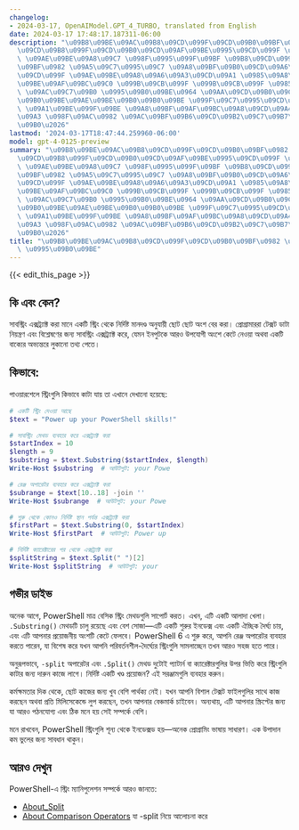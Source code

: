 ```yaml
---
changelog:
- 2024-03-17, OpenAIModel.GPT_4_TURBO, translated from English
date: 2024-03-17 17:48:17.187311-06:00
description: "\u09B8\u09BE\u09AC\u09B8\u09CD\u099F\u09CD\u09B0\u09BF\u0982 \u098F\u0995\
  \u09CD\u09B8\u099F\u09CD\u09B0\u09CD\u09AF\u09BE\u0995\u09CD\u099F \u0995\u09B0\u09BE\
  \ \u09AE\u09BE\u09A8\u09C7 \u098F\u0995\u099F\u09BF \u09B8\u09CD\u099F\u09CD\u09B0\
  \u09BF\u0982 \u09A5\u09C7\u0995\u09C7 \u09A8\u09BF\u09B0\u09CD\u09A6\u09BF\u09B7\
  \u09CD\u099F \u09AE\u09BE\u09A8\u09A6\u09A3\u09CD\u09A1 \u0985\u09A8\u09C1\u09AF\
  \u09BE\u09AF\u09BC\u09C0 \u099B\u09CB\u099F \u099B\u09CB\u099F \u0985\u0982\u09B6\
  \ \u09AC\u09C7\u09B0 \u0995\u09B0\u09BE\u0964 \u09AA\u09CD\u09B0\u09CB\u0997\u09CD\
  \u09B0\u09BE\u09AE\u09BE\u09B0\u09B0\u09BE \u099F\u09C7\u0995\u09CD\u09B8\u099F\
  \ \u09A1\u09BE\u099F\u09BE \u09A8\u09BF\u09AF\u09BC\u09A8\u09CD\u09A4\u09CD\u09B0\
  \u09A3 \u098F\u09AC\u0982 \u09AC\u09BF\u09B6\u09CD\u09B2\u09C7\u09B7\u09A3\u09C7\
  \u09B0\u2026"
lastmod: '2024-03-17T18:47:44.259960-06:00'
model: gpt-4-0125-preview
summary: "\u09B8\u09BE\u09AC\u09B8\u09CD\u099F\u09CD\u09B0\u09BF\u0982 \u098F\u0995\
  \u09CD\u09B8\u099F\u09CD\u09B0\u09CD\u09AF\u09BE\u0995\u09CD\u099F \u0995\u09B0\u09BE\
  \ \u09AE\u09BE\u09A8\u09C7 \u098F\u0995\u099F\u09BF \u09B8\u09CD\u099F\u09CD\u09B0\
  \u09BF\u0982 \u09A5\u09C7\u0995\u09C7 \u09A8\u09BF\u09B0\u09CD\u09A6\u09BF\u09B7\
  \u09CD\u099F \u09AE\u09BE\u09A8\u09A6\u09A3\u09CD\u09A1 \u0985\u09A8\u09C1\u09AF\
  \u09BE\u09AF\u09BC\u09C0 \u099B\u09CB\u099F \u099B\u09CB\u099F \u0985\u0982\u09B6\
  \ \u09AC\u09C7\u09B0 \u0995\u09B0\u09BE\u0964 \u09AA\u09CD\u09B0\u09CB\u0997\u09CD\
  \u09B0\u09BE\u09AE\u09BE\u09B0\u09B0\u09BE \u099F\u09C7\u0995\u09CD\u09B8\u099F\
  \ \u09A1\u09BE\u099F\u09BE \u09A8\u09BF\u09AF\u09BC\u09A8\u09CD\u09A4\u09CD\u09B0\
  \u09A3 \u098F\u09AC\u0982 \u09AC\u09BF\u09B6\u09CD\u09B2\u09C7\u09B7\u09A3\u09C7\
  \u09B0\u2026"
title: "\u09B8\u09BE\u09AC\u09B8\u09CD\u099F\u09CD\u09B0\u09BF\u0982 \u09AC\u09C7\u09B0\
  \ \u0995\u09B0\u09BE"
---
```


{{< edit_this_page >}}

## কি এবং কেন?
সাবস্ট্রিং এক্সট্র্যাক্ট করা মানে একটি স্ট্রিং থেকে নির্দিষ্ট মানদণ্ড অনুযায়ী ছোট ছোট অংশ বের করা। প্রোগ্রামাররা টেক্সট ডাটা নিয়ন্ত্রণ এবং বিশ্লেষণের জন্য সাবস্ট্রিং এক্সট্র্যাক্ট করে, যেমন ইনপুটকে আরও উপযোগী অংশে কেটে নেওয়া অথবা একটি বাক্যের অভ্যন্তরে লুকানো তথ্য পেতে।

## কিভাবে:
পাওয়ারশেলে স্ট্রিংগুলি কিভাবে কাটা যায় তা এখানে দেখানো হয়েছে:

```PowerShell
# একটি স্ট্রিং দেওয়া আছে
$text = "Power up your PowerShell skills!"

# সাবস্ট্রিং মেথড ব্যবহার করে এক্সট্র্যাক্ট করা
$startIndex = 10
$length = 9
$substring = $text.Substring($startIndex, $length)
Write-Host $substring  # আউটপুট: your Powe

# রেঞ্জ অপারেটর ব্যবহার করে এক্সট্র্যাক্ট করা
$subrange = $text[10..18] -join ''
Write-Host $subrange  # আউটপুট: your Powe

# শুরু থেকে কোনও নির্দিষ্ট স্থান পর্যন্ত এক্সট্র্যাক্ট করা
$firstPart = $text.Substring(0, $startIndex)
Write-Host $firstPart  # আউটপুট: Power up 

# নির্দিষ্ট ক্যারেক্টারের পর থেকে এক্সট্র্যাক্ট করা
$splitString = $text.Split(" ")[2]
Write-Host $splitString  # আউটপুট: your
```

## গভীর ডাইভ
অনেক আগে, PowerShell মাত্র বেসিক স্ট্রিং মেথডগুলি সাপোর্ট করত। এখন, এটি একটি আলাদা খেলা। `.Substring()` মেথডটি চালু রয়েছে এবং বেশ সোজা—এটি একটি শুরুর ইনডেক্স এবং একটি ঐচ্ছিক দৈর্ঘ্য চায়, এবং এটি আপনার প্রয়োজনীয় অংশটি কেটে ফেলবে। PowerShell 6 এ শুরু করে, আপনি রেঞ্জ অপারেটর ব্যবহার করতে পারেন, যা বিশেষ করে যখন আপনি পরিবর্তনশীল-দৈর্ঘ্যের স্ট্রিংগুলি সামলাচ্ছেন তখন আরও সহজ হতে পারে।

অনুরূপভাবে, `-split` অপারেটর এবং `.Split()` মেথড দুটোই প্যাটার্ন বা ক্যারেক্টারগুলির উপর ভিত্তি করে স্ট্রিংগুলি কাটার জন্য দারুন কাজে লাগে। নির্দিষ্ট একটি খণ্ড প্রয়োজন? এই সরঞ্জামগুলি ব্যবহার করুন।

কর্মক্ষমতার দিক থেকে, ছোট কাজের জন্য খুব বেশি পার্থক্য নেই। যখন আপনি বিশাল টেক্সট ফাইলগুলির সাথে কাজ করছেন অথবা প্রতি মিলিসেকেন্ডে লুপ করছেন, তখন আপনার বেঞ্চমার্ক চাইবেন। অন্যথায়, এটি আপনার স্ক্রিপ্টের জন্য যা আরও পঠনযোগ্য এবং ঠিক মনে হয় সেই সম্পর্কে বেশি।

মনে রাখবেন, PowerShell স্ট্রিংগুলি শূন্য থেকে ইনডেক্সড হয়—অনেক প্রোগ্রামিং ভাষায় সাধারণ। এক উপাদান কম ভুলের জন্য সাবধান থাকুন।

## আরও দেখুন
PowerShell-এ স্ট্রিং ম্যানিপুলেশন সম্পর্কে আরও জানতে:

- [About_Split](https://docs.microsoft.com/en-us/powershell/module/microsoft.powershell.core/about/about_split?view=powershell-7)
- [About Comparison Operators](https://docs.microsoft.com/en-us/powershell/module/microsoft.powershell.core/about/about_comparison_operators?view=powershell-7) যা -split নিয়ে আলোচনা করে
